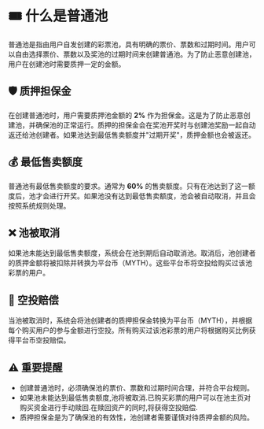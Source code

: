 
# 🎟️ 什么是普通池 

普通池是指由用户自发创建的彩票池，具有明确的票价、票数和过期时间。用户可以自由选择票价、票数以及奖池的过期时间来创建普通池。为了防止恶意创建池，用户在创建池时需要质押一定的金额。

## 🛡️ 质押担保金

在创建普通池时，用户需要质押池金额的 **2%** 作为担保金。这是为了防止恶意创建池，并确保池的正常运行。质押的担保金会在奖池开奖时与创建池奖励一起自动返还给池创建者。如果池达到最低售卖额度并"过期开奖"，质押金额也会被返还。

## 💰 最低售卖额度

普通池有最低售卖额度的要求。通常为 **60%** 的售卖额度。只有在池达到了这一额度后，池才会进行开奖。如果池没有达到最低售卖额度，池会被自动取消，并且会按照系统规则处理。

## ❌ 池被取消

如果池未能达到最低售卖额度，系统会在池到期后自动取消池。取消后，池创建者的质押金额将被扣除并转换为平台币（MYTH）。这些平台币将空投给购买过该池彩票的用户。

## 🎁 空投赔偿

当池被取消时，系统会将池创建者的质押担保金转换为平台币（MYTH），并根据每个购买用户的参与金额进行空投。所有购买过该池彩票的用户将根据购买比例获得平台币空投赔偿。

## ⚠️ 重要提醒

- 创建普通池时，必须确保池的票价、票数和过期时间合理，并符合平台规则。
- 如果池未能达到最低售卖额度,池将被取消.已购买彩票的用户可以在池主页对购买资金进行手动赎回.在赎回资产的同时,将获得空投赔偿.
- 质押担保金是为了确保池的有效性，池创建者需要谨慎对待质押金额的风险。
